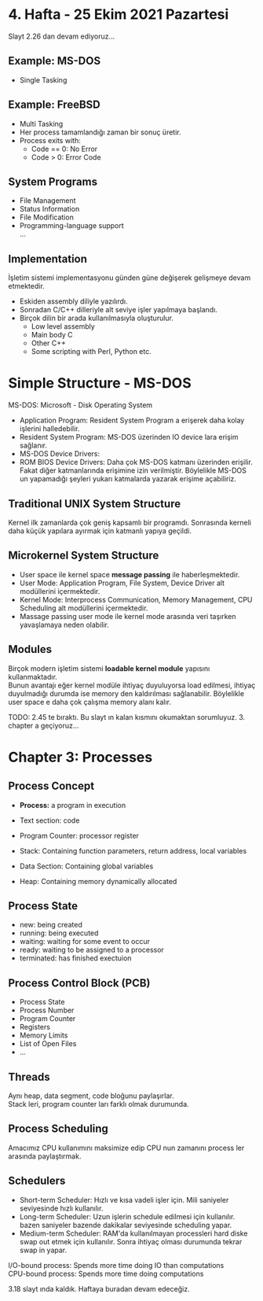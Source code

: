 # 4. Hafta - 25 Ekim 2021 Pazartesi

Slayt 2.26 dan devam ediyoruz...

## Example: MS-DOS

* Single Tasking

## Example: FreeBSD

* Multi Tasking
* Her process tamamlandığı zaman bir sonuç üretir.  
* Process exits with:
    * Code == 0: No Error
    * Code > 0: Error Code

## System Programs

* File Management
* Status Information
* File Modification
* Programming-language support  
...

## Implementation

İşletim sistemi implementasyonu günden güne değişerek gelişmeye devam etmektedir.

* Eskiden assembly diliyle yazılırdı.
* Sonradan C/C++ dilleriyle alt seviye işler yapılmaya başlandı.
* Birçok dilin bir arada kullanılmasıyla oluşturulur.
    * Low level assembly
    * Main body C
    * Other C++
    * Some scripting with Perl, Python etc.

# Simple Structure - MS-DOS

MS-DOS: Microsoft - Disk Operating System

* Application Program: Resident System Program a erişerek  daha kolay işlerini halledebilir.
* Resident System Program: MS-DOS üzerinden IO device lara erişim sağlanır.
* MS-DOS Device Drivers: 
* ROM BIOS Device Drivers: Daha çok MS-DOS katmanı üzerinden erişilir. Fakat diğer katmanlarında erişimine izin verilmiştir. Böylelikle MS-DOS un yapamadığı şeyleri yukarı katmalarda yazarak erişime açabiliriz.

## Traditional UNIX System Structure

Kernel ilk zamanlarda çok geniş kapsamlı bir programdı. Sonrasında kerneli daha küçük yapılara ayırmak için katmanlı yapıya geçildi.  

## Microkernel System Structure

* User space ile kernel space **message passing** ile haberleşmektedir.
* User Mode: Application Program, File System, Device Driver alt modüllerini içermektedir.
* Kernel Mode: Interprocess Communication, Memory Management, CPU Scheduling alt modüllerini içermektedir.
* Massage passing user mode ile kernel mode arasında veri taşırken yavaşlamaya neden olabilir.

## Modules
Birçok modern işletim sistemi **loadable kernel module** yapısını kullanmaktadır.  
Bunun avantajı eğer kernel modüle ihtiyaç duyuluyorsa load edilmesi, ihtiyaç duyulmadığı durumda ise memory den kaldırılması sağlanabilir. Böylelikle user space e daha çok çalışma memory alanı kalır.  

TODO: 2.45 te bıraktı. Bu slayt ın kalan kısmını okumaktan sorumluyuz. 3. chapter a geçiyoruz...

# Chapter 3: Processes

## Process Concept

* **Process:** a program in execution

* Text section: code
* Program Counter: processor register
* Stack: Containing function parameters, return address, local variables
* Data Section: Containing global variables
* Heap: Containing memory dynamically allocated

## Process State
* new: being created
* running: being executed
* waiting: waiting for some event to occur
* ready: waiting to be assigned to a processor
* terminated: has finished exectuion

## Process Control Block (PCB)

* Process State
* Process Number
* Program Counter
* Registers
* Memory Limits
* List of Open Files
* ...

## Threads
Aynı heap, data segment, code bloğunu paylaşırlar.  
Stack leri, program counter ları farklı olmak durumunda.  

## Process Scheduling
Amacımız CPU kullanımını maksimize edip CPU nun zamanını process ler arasında paylaştırmak.  

## Schedulers
* Short-term Scheduler: Hızlı ve kısa vadeli işler için. Mili saniyeler seviyesinde hızlı kullanılır.
* Long-term Scheduler: Uzun işlerin schedule edilmesi için kullanılır. bazen saniyeler bazende dakikalar seviyesinde scheduling yapar. 
* Medium-term Scheduler: RAM'da kullanılmayan processleri hard diske swap out etmek için kullanılır. Sonra ihtiyaç olması durumunda tekrar swap in yapar.

I/O-bound process: Spends more time doing IO than computations  
CPU-bound process: Spends more time doing computations  

3.18 slayt ında kaldık. Haftaya buradan devam edeceğiz.  
